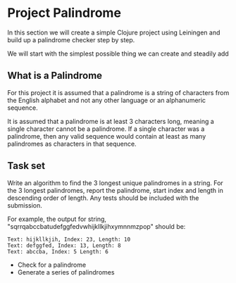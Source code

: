 # Project Palindrome

In this section we will create a simple Clojure project using Leiningen and build up a palindrome checker step by step.

We will start with the simplest possible thing we can create and steadily add

## What is a Palindrome

For this project it is assumed that a palindrome is a string of characters from the English alphabet and not any other language or an alphanumeric sequence.

It is assumed that a palindrome is at least 3 characters long, meaning a single character cannot be a palindrome.  If a single character was a palindrome, then any valid sequence would contain at least as many palindromes as characters in that sequence.

## Task set

Write an algorithm to find the 3 longest unique palindromes in a string. For the 3 longest palindromes, report the palindrome, start index and length in descending order of length. Any tests should be included with the submission.

For example, the output for string, "sqrrqabccbatudefggfedvwhijkllkjihxymnnmzpop" should be:

```
Text: hijkllkjih, Index: 23, Length: 10
Text: defggfed, Index: 13, Length: 8
Text: abccba, Index: 5 Length: 6
```

* Check for a palindrome
* Generate a series of palindromes
